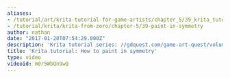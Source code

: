 ```yaml
---
aliases:
- /tutorial/art/krita-tutorial-for-game-artists/chapter_5/39_krita_tutorial_how_to_paint_in_symmetry
- /tutorial/krita/krita-from-zero/chapter-5/39-paint-in-symmetry
author: nathan
date: "2017-01-20T07:54:29.000Z"
description: 'Krita tutorial series: //gdquest.com/game-art-quest/volume-1/course-public/'
title: 'Krita tutorial: How to paint in symmetry'
type: video
videoid: m0r5WbQn9wQ
---
```

